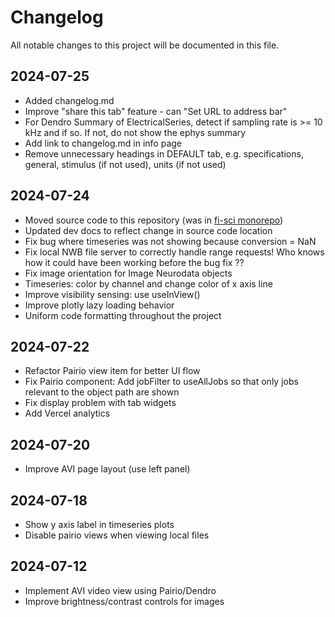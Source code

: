 # Changelog

All notable changes to this project will be documented in this file.

## 2024-07-25

* Added changelog.md
* Improve "share this tab" feature - can "Set URL to address bar"
* For Dendro Summary of ElectricalSeries, detect if sampling rate is >= 10 kHz and if so. If not, do not show the ephys summary
* Add link to changelog.md in info page
* Remove unnecessary headings in DEFAULT tab, e.g. specifications, general, stimulus (if not used), units (if not used)


## 2024-07-24

* Moved source code to this repository (was in [fi-sci monorepo](https://github.com/magland/fi-sci))
* Updated dev docs to reflect change in source code location
* Fix bug where timeseries was not showing because conversion = NaN
* Fix local NWB file server to correctly handle range requests! Who knows how it could have been working before the bug fix ??
* Fix image orientation for Image Neurodata objects
* Timeseries: color by channel and change color of x axis line
* Improve visibility sensing: use useInView()
* Improve plotly lazy loading behavior
* Uniform code formatting throughout the project

## 2024-07-22

* Refactor Pairio view item for better UI flow
* Fix Pairio component: Add jobFilter to useAllJobs so that only jobs relevant to the object path are shown
* Fix display problem with tab widgets
* Add Vercel analytics

## 2024-07-20

* Improve AVI page layout (use left panel)

## 2024-07-18

* Show y axis label in timeseries plots
* Disable pairio views when viewing local files

## 2024-07-12

* Implement AVI video view using Pairio/Dendro
* Improve brightness/contrast controls for images

